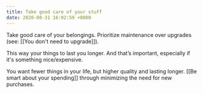 ```yaml
---
title: Take good care of your stuff
date: 2020-08-31 16:02:59 +0800
---
```


Take good care of your belongings. Prioritize maintenance over upgrades (see: [[You don't need to upgrade]]).

This way your things to last you longer. And that’s important, especially if it's something nice/expensive.

You want fewer things in your life, but higher quality and lasting longer. [[Be smart about your spending]] through minimizing the need for new purchases. 

<!--
## Meta
Creation date: 2020-08-31 10:28

### Related Posts
[[Life principles]]

### External References

-->
